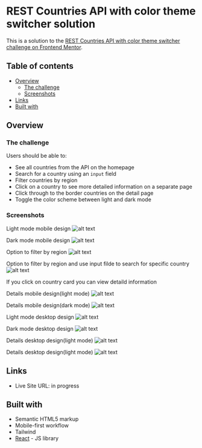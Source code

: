 # REST Countries API with color theme switcher solution

This is a solution to the [REST Countries API with color theme switcher challenge on Frontend Mentor](https://www.frontendmentor.io/challenges/rest-countries-api-with-color-theme-switcher-5cacc469fec04111f7b848ca).

## Table of contents

- [Overview](#overview)
  - [The challenge](#the-challenge)
  - [Screenshots](#screenshots)
- [Links](#links)
- [Built with](#built-with)

## Overview

### The challenge

Users should be able to:

- See all countries from the API on the homepage
- Search for a country using an `input` field
- Filter countries by region
- Click on a country to see more detailed information on a separate page
- Click through to the border countries on the detail page
- Toggle the color scheme between light and dark mode

### Screenshots

Light mode mobile design
![alt text](./screenshots/screenshot-mobile-light)

Dark mode mobile design
![alt text](./screenshots/screenshot-mobile-dark)

Option to filter by region
![alt text](./screenshots/screenshot-mobile-filter)

Option to filter by region and use input filde to search for specific country
![alt text](./screenshots/screenshot-mobile-filter-search)

If you click on country card you can view detaild information

Details mobile design(light mode)
![alt text](./screenshots/screenshot-mobile-details-light)

Details mobile design(dark mode)
![alt text](./screenshots/screenshot-mobile-details-dark)

Light mode desktop design
![alt text](./screenshots/screenshot-desktop-light)

Dark mode desktop design
![alt text](./screenshots/screenshot-desktop-dark)

Details desktop design(light mode)
![alt text](./screenshots/screenshot-desktop-details-light)

Details desktop design(light mode)
![alt text](./screenshots/screenshot-desktop-details-dark)

## Links

- Live Site URL: in progress

## Built with

- Semantic HTML5 markup
- Mobile-first workflow
- Tailwind
- [React](https://reactjs.org/) - JS library
